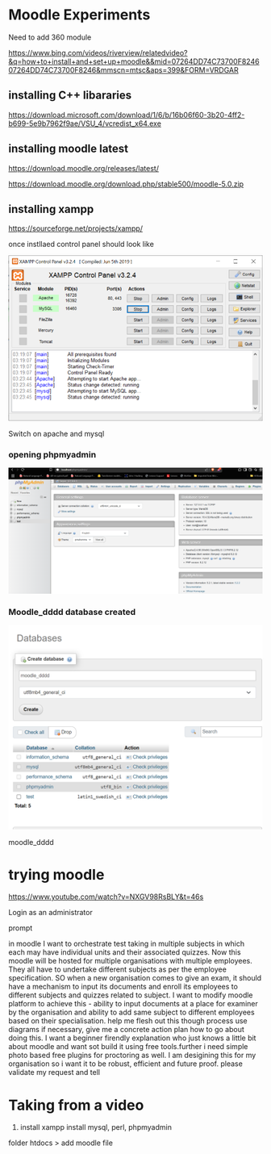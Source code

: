 # Moodle Experiments

Need to add 360 module

https://www.bing.com/videos/riverview/relatedvideo?&q=how+to+install+and+set+up+moodle&&mid=07264DD74C73700F824607264DD74C73700F8246&mmscn=mtsc&aps=399&FORM=VRDGAR

## installing C++ libararies

https://download.microsoft.com/download/1/6/b/16b06f60-3b20-4ff2-b699-5e9b7962f9ae/VSU_4/vcredist_x64.exe

## installing moodle latest

https://download.moodle.org/releases/latest/

https://download.moodle.org/download.php/stable500/moodle-5.0.zip


## installing xampp

https://sourceforge.net/projects/xampp/

once instllaed control panel should look like

![xampp](image.png)

Switch on apache and mysql

### opening phpmyadmin

![](2025-06-04-16-17-39.png)

### Moodle_dddd database created

![alt text](image-1.png)

moodle_dddd

# trying moodle

https://www.youtube.com/watch?v=NXGV98RsBLY&t=46s

Login as an administrator

prompt

in moodle I want to orchestrate test taking in multiple subjects in which each may have individual units and their associated quizzes. Now this moodle will be hosted for multiple organisations with multiple employees. They all have to undertake different subjects as per the employee specification. SO when a new organisation comes to give an exam, it should have a mechanism to input its documents and enroll its employees to different subjects and quizzes related to subject. I want to modify moodle platform to achieve this - ability to input documents at a place for examiner by the organisation and ability to add same subject to different employees based on their specialisation. help me flesh out this though process use diagrams if necessary, give me a concrete action plan how to go about doing this. I want a beginner firendly explanation who just knows a little bit about moodle and want sot build it using free tools.further i need simple photo based free plugins for proctoring as well. I am desigining this for my organisation so i want it to be robust, efficient and future proof. please validate my request and tell

# Taking from a video

1. install xampp
install mysql, perl, phpmyadmin

folder htdocs > add moodle file 

